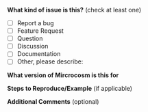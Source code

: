 <!--
Before filing an issue please:

- Read the docs (http://code.viget.com/microcosm/)
- Look for / ask questions on StackOverflow
- Check existing issues for your issue
-->

**What kind of issue is this?** (check at least one)

- [ ] Report a bug
- [ ] Feature Request
- [ ] Question
- [ ] Discussion
- [ ] Documentation
- [ ] Other, please describe:

**What version of Mircrocosm is this for**

<!-- Version number or 'All' -->

**Steps to Reproduce/Example** (if applicable)

<!-- Let us know how we can reproduce the issue or show us an example -->

<!-- What is the expected behaviour? -->

<!-- What is happening instead? -->

**Additional Comments** (optional)

<!-- Any more background or context you would like to share -->
